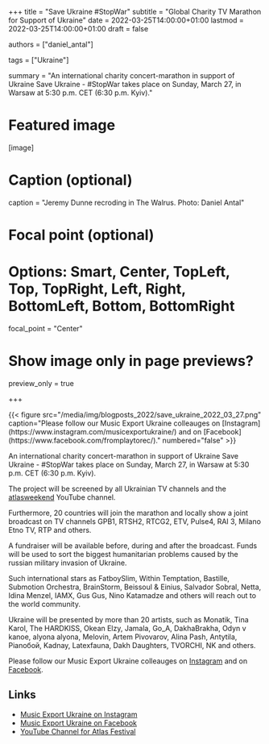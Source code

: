 +++
title = "Save Ukraine #StopWar"
subtitle = "Global Charity TV Marathon for Support of Ukraine"
date = 2022-03-25T14:00:00+01:00
lastmod = 2022-03-25T14:00:00+01:00
draft = false

authors = ["daniel_antal"]

tags = ["Ukraine"]

summary = "An international charity concert-marathon in support of Ukraine Save Ukraine - #StopWar takes place on Sunday, March 27, in Warsaw at 5:30 p.m. CET (6:30 p.m. Kyiv)."

# Featured image
[image]
  # Caption (optional)
  caption = "Jeremy Dunne recroding in The Walrus. Photo: Daniel Antal"

  # Focal point (optional)
  # Options: Smart, Center, TopLeft, Top, TopRight, Left, Right, BottomLeft, Bottom, BottomRight
  focal_point = "Center"

  # Show image only in page previews?
  preview_only = true

+++

<td style="text-align: center;">{{< figure src="/media/img/blogposts_2022/save_ukraine_2022_03_27.png" caption="Please follow our Music Export Ukraine colleauges on [Instagram](https://www.instagram.com/musicexportukraine/) and on [Facebook](https://www.facebook.com/fromplaytorec/)." numbered="false" >}}</td>

An international charity concert-marathon in support of Ukraine Save Ukraine - #StopWar takes place on Sunday, March 27, in Warsaw at 5:30 p.m. CET (6:30 p.m. Kyiv).

The project will be screened by all Ukrainian TV channels and the  [atlasweekend](https://www.youtube.com/c/AtlasFestival) YouTube channel. 

Furthermore, 20 countries will join the marathon and locally show a joint broadcast on TV channels GPB1, RTSH2, RTCG2, ETV, Pulse4, RAI 3, Milano Etno TV, RTP and others.

A fundraiser will be available before, during and after the broadcast. Funds will be used to sort the biggest humanitarian problems caused by the russian military invasion of Ukraine.

Such international stars as FatboySlim, Within Temptation, Bastille, Submotion Orchestra, BrainStorm, Beissoul & Einius, Salvador Sobral, Netta, Idina Menzel, IAMX, Gus Gus, Nino Katamadze and others will reach out to the world community.

Ukraine will be presented by more than 20 artists, such as Monatik, Tina Karol, The HARDKISS, Okean Elzy, Jamala, Go_A, DakhaBrakha, Odyn v kanoe, alyona alyona, Melovin, Artem Pivovarov, Alina Pash, Antytila, Pianoбой, Kadnay, Latexfauna, Dakh Daughters, TVORCHI, NK and others.

Please follow our Music Export Ukraine colleauges on [Instagram](https://www.instagram.com/musicexportukraine/) and on [Facebook](https://www.facebook.com/fromplaytorec/).

## Links

- [Music Export Ukraine on Instagram](https://www.instagram.com/musicexportukraine/)
- [Music Export Ukraine on Facebook](https://www.facebook.com/fromplaytorec/)
- [YouTube Channel for Atlas Festival](https://www.youtube.com/c/AtlasFestival)


